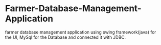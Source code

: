 # Farmer-Database-Management-Application
farmer database management application using swing framework(java) for the UI,
MySql for the Database and connected it with JDBC.
